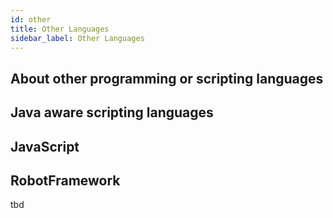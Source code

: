 ```yaml
---
id: other
title: Other Languages
sidebar_label: Other Languages
---
```


## About other programming or scripting languages

## Java aware scripting languages

## JavaScript

## RobotFramework

tbd